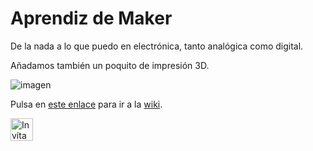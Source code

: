 
# Aprendiz de Maker

De la nada a lo que puedo en electrónica, tanto analógica como digital.  

Añadamos también un poquito de impresión 3D.

![imagen](https://github.com/angelmicelti/Aprendiz-de-Maker/img/maker.png)  

Pulsa en [este enlace](https://github.com/angelmicelti/Aprendiz-de-Maker/wiki) para ir a la [wiki](https://github.com/angelmicelti/Aprendiz-de-Maker/wiki).  

<a href='https://ko-fi.com/P5P44C9C3' target='_blank'><img height='36' style='border:0px;height:36px;' src='https://cdn.ko-fi.com/cdn/kofi2.png?v=2' border='0' alt='Invítame a un café' /></a>
